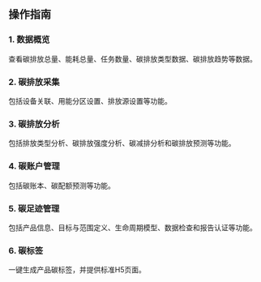 ## 操作指南

### 1. 数据概览

查看碳排放总量、能耗总量、任务数量、碳排放类型数据、碳排放趋势等数据。

### 2. 碳排放采集

包括设备关联、用能分区设置、排放源设置等功能。

### 3. 碳排放分析

包括排放类型分析、碳排放强度分析、碳减排分析和碳排放预测等功能。

### 4. 碳账户管理

包括碳账本、碳配额预测等功能。

### 5. 碳足迹管理

包括产品信息、目标与范围定义、生命周期模型、数据检查和报告认证等功能。

### 6. 碳标签

一键生成产品碳标签，并提供标准H5页面。
